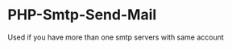 PHP-Smtp-Send-Mail
==================

Used if you have more than one smtp servers with same account
